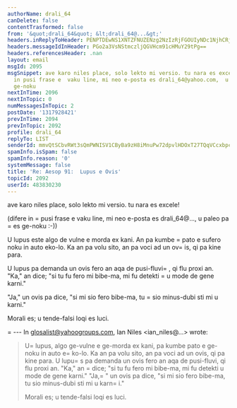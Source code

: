 ```yaml
---
authorName: drali_64
canDelete: false
contentTrasformed: false
from: '&quot;drali_64&quot; &lt;drali_64@...&gt;'
headers.inReplyToHeader: PENPTDEwNS1XNTZFNUZENzg2NzIzRjFGOUIyNDc1NjhCRjgwQHBoeC5nYmw+
headers.messageIdInHeader: PGo2a3VsNStmczljQGVHcm91cHMuY29tPg==
headers.referencesHeader: .nan
layout: email
msgId: 2095
msgSnippet: ave karo niles place, solo lekto mi versio. tu nara es excele! (difere
  in pusi frase e  vaku line, mi neo e-posta es drali_64@yahoo.com,  u paleo pa es
  ge-noku
nextInTime: 2096
nextInTopic: 0
numMessagesInTopic: 2
postDate: '1317928421'
prevInTime: 2094
prevInTopic: 2092
profile: drali_64
replyTo: LIST
senderId: mmvQtSCbvRWt3sQmPWNISV1CByBa9zH8iMnuPw72dpvlHDOxT27TQqVCcxbpcvfGmYc0XLpfL479TdLttQm06h6ZnvBi3Q
spamInfo.isSpam: false
spamInfo.reason: '0'
systemMessage: false
title: 'Re: Aesop 91:  Lupus e Ovis'
topicId: 2092
userId: 483830230
---
```


ave karo niles
place, solo lekto mi versio. tu nara es excele!

(difere in =
pusi frase e  vaku line, mi neo e-posta es drali_64@...,  u paleo pa =
es ge-noku :-))

U lupus este algo  de vulne e  morda ex kani. An pa kumbe =
pato e  sufero noku in auto eko-lo. Ka an pa volu sito, an pa voci ad un ov=
is, qi pa kine para. 

U lupus pa demanda un ovis fero an aqa de pusi-fluvi=
, qi flu proxi an. "Ka," an dice; "si tu fu fero mi bibe-ma, mi fu detekti =
u mode de gene karni."

"Ja," un ovis pa dice, "si mi sio fero bibe-ma, tu =
sio minus-dubi sti mi u karni." 

Morali es; u tende-falsi loqi es luci.


=
--- In glosalist@yahoogroups.com, Ian Niles <ian_niles@...> wrote:
>
> 
> U=
 lupus, algo ge-vulne e ge-morda ex kani, pa kumbe pato e ge-noku in auto e=
ko-lo.  Ka an pa volu sito, an pa voci ad un ovis, qi pa kine para.  U lupu=
s pa demanda un ovis fero an aqa de pusi-fluvi, qi flu proxi an.  "Ka," an =
dice; "si tu fu fero mi bibe-ma, mi fu detekti u mode de gene karni."  "Ja,=
" un ovis pa dice, "si mi sio fero bibe-ma, tu sio minus-dubi sti mi u karn=
i."
> 
> Morali es; u tende-falsi loqi es luci.
>



